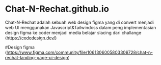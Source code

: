 # Chat-N-Rechat.github.io
Chat-N-Rechat adalah sebuah web design figma yang di convert menjadi web UI menggunakan 
Javascript&Tailwindcss dalam peng implementasian design figma ke coder menjadi media belajar slacing 
dari challange (https://codedesign.dev/)

#Design figma 
(https://www.figma.com/community/file/1061306005803309728/chat-n-rechat-landing-page-ui-design)
